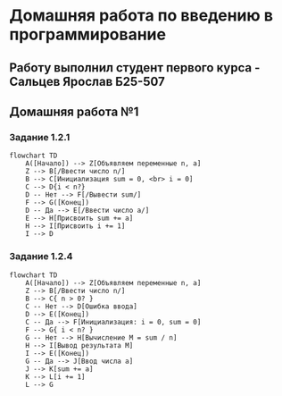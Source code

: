 # Домашняя работа по введению в программирование
## Работу выполнил студент первого курса - Сальцев Ярослав Б25-507
## Домашняя работа №1
### Задание 1.2.1
``` mermaid
flowchart TD
    A([Начало]) --> Z[Объявляем переменные n, a]
    Z --> B[/Ввести число n/]
    B --> C[Инициализация sum = 0, <br> i = 0]
    C --> D{i < n?}
    D -- Нет --> F[/Вывести sum/]
    F --> G([Конец])
    D -- Да --> E[/Ввести число a/]
    E --> H[Присвоить sum += a]
    H --> I[Присвоить i += 1]
    I --> D
```

### Задание 1.2.4
``` mermaid
flowchart TD
    A([Начало]) --> Z[Объявляем переменные n, a] 
    Z --> B[/Ввести число n/]
    B --> C{ n > 0? }
    C -- Нет --> D[Ошибка ввода]
    D --> E([Конец])
    C -- Да --> F[Инициализация: i = 0, sum = 0]
    F --> G{ i < n? }
    G -- Нет --> H[Вычисление M = sum / n]
    H --> I[Вывод результата M]
    I --> E([Конец])
    G -- Да --> J[Ввод числа a]
    J --> K[sum += a]
    K --> L[i += 1]
    L --> G
```
